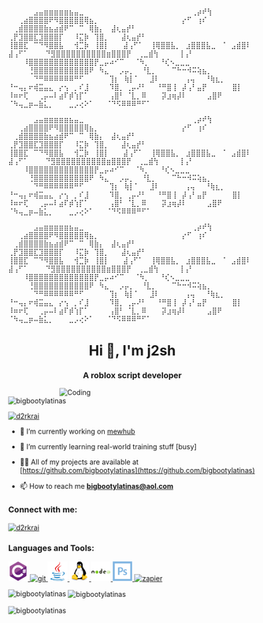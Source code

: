 ⠀⠀⠀⠀⠀⣠⣤⣶⣶⣶⣶⣶⣦⣤⣀⠀⠀⠀⠀⠀⠀⠀⠀⠀⠀⠀⠀⠀⠀⠀⠀⠀⠀⠀⠀⠀   ⢀⡴⠞⢳⠀⠀⠀⠀⠀
⠀⠀⢀⣴⣿⣿⣿⣿⠟⠻⣿⣿⣿⣿⣿⢿⣦⡀⠀⠀⠀⠀⠀⠀⠀⠀⠀⠀⠀⠀⠀⠀⠀   ⠀⡔⠋⠀⢰⠎⠀⠀⠀⠀⠀
⠀⢀⣾⣿⣿⣿⣿⣷⣦⣴⣾⠟⠉⠀⠉⠀⢿⣷⡄⠀                  ⣼⢆⣤⡞⠃⠀⠀⠀⠀⠀
⢀⡟⣹⣿⣿⣏⣹⣿⣿⣿⡏⠀⠀⠸⣍⡷⠀⢹⣿⡀⠀              ⠀⣼⢆⣤⡞⠃⠀⠀⠀⠀
⢸⣿⣿⣏⠀⠉⠙⠻⣿⣿⣧⠀⠀⢺⣉⡷⠀⢸⣿⡇    ⠀         ⠀⣼⢠⠋⠁⠀
⢸⢿⣿⣿⣧⡀⠀⣰⣿⣿⣿⣧⣀⠀⠈⠀⣠⣾⣿⠇              ⣼⢠⠋⠁⠀
⠀⠀⠙⣻⣿⣿⣿⣿⣿⣿⣿⣿⣿⣿⣶⣿⣿⣿⡟⠀   ⢀⣀⣾⢳⠀⠀⠀⠀⢸⢠⠃⠀⠀⠀⠀
⠀⠀⠀⠸⣿⣿⣿⣿⣿⣿⣿⣿⣿⣿⣿⣿⣿⡟⣀⡤⠴⠊⠉⠀⠀⠈⠳⡀⠀⠀⠘⢎⠢⣀⣀⣀⠀⠀
⠀⠀⠀⠀⢘⣿⣿⣿⣿⣿⣿⣿⣿⣿⣿⣿⠟⠀⠳⣄⠀⠀⡠⡤⡀⠀ ⠘⣇⡀⠀⠀⠀⠉⠓⠒⠺⠭⢵⣦⡀⠀⠀⠀⠀⠀
⠀⠀⠀⠀⠀⠙⠛⠿⠿⠿⠿⠿⠿⠛⠋⠀⠀⠀⠀⠀⢹⡆⠀⢷⡇⠁⠀⠀⣸⠇⠀⠀⠀⠀⠀⢠⢤⠀⠀⠘⢷⣆⡀⠀
                            ⠘⠒⢤⡄⠖⢾⣭⣤⣄⠀⡔⢢⠀⡀⠎⣸⠀⠀⠀⠀⠹⣿⡀
                            ⢀⡤⠜⠃⠀⠀⠘⠛⣿⢸⠀⡼⢠⠃⣤⡟⠀⠀⠀⠀⠀⣿⡇
                            ⠸⠶⠖⢏⠀⠀⢀⡤⠤⠇⣴⠏⡾⢱⡏⠁⠀⠀⠀⠀⢠⣿⠃
                                 ⠈⣇⡀⠿⠀⠀⠀⡽⣰⢶⡼⠇⠀⠀⠀⠀⣠⣿⠟⠀
                                  ⠈⠳⢤⣀⡶⠤⣷⣅⡀⠀⠀⠀⣀⡠⢔⠕⠁⠀⠀
                                      ⠈⠙⠫⠿⠿⠿⠛⠋⠁⠀⠀⠀⠀
                                      
⠀⠀⠀⠀⠀⣠⣤⣶⣶⣶⣶⣶⣦⣤⣀⠀⠀⠀⠀⠀⠀⠀⠀⠀⠀⠀⠀⠀⠀⠀⠀⠀⠀⠀⠀⠀   ⢀⡴⠞⢳⠀⠀⠀⠀⠀
⠀⠀⢀⣴⣿⣿⣿⣿⠟⠻⣿⣿⣿⣿⣿⢿⣦⡀⠀⠀⠀⠀⠀⠀⠀⠀⠀⠀⠀⠀⠀⠀⠀   ⠀⡔⠋⠀⢰⠎⠀⠀⠀⠀⠀
⠀⢀⣾⣿⣿⣿⣿⣷⣦⣴⣾⠟⠉⠀⠉⠀⢿⣷⡄⠀                  ⣼⢆⣤⡞⠃⠀⠀⠀⠀⠀
⢀⡟⣹⣿⣿⣏⣹⣿⣿⣿⡏⠀⠀⠸⣍⡷⠀⢹⣿⡀⠀              ⠀⣼⢆⣤⡞⠃⠀⠀⠀⠀
⢸⣿⣿⣏⠀⠉⠙⠻⣿⣿⣧⠀⠀⢺⣉⡷⠀⢸⣿⡇    ⠀         ⠀⣼⢠⠋⠁⠀
⢸⢿⣿⣿⣧⡀⠀⣰⣿⣿⣿⣧⣀⠀⠈⠀⣠⣾⣿⠇              ⣼⢠⠋⠁⠀
⠀⠀⠙⣻⣿⣿⣿⣿⣿⣿⣿⣿⣿⣿⣶⣿⣿⣿⡟⠀   ⢀⣀⣾⢳⠀⠀⠀⠀⢸⢠⠃⠀⠀⠀⠀
⠀⠀⠀⠸⣿⣿⣿⣿⣿⣿⣿⣿⣿⣿⣿⣿⣿⡟⣀⡤⠴⠊⠉⠀⠀⠈⠳⡀⠀⠀⠘⢎⠢⣀⣀⣀⠀⠀
⠀⠀⠀⠀⢘⣿⣿⣿⣿⣿⣿⣿⣿⣿⣿⣿⠟⠀⠳⣄⠀⠀⡠⡤⡀⠀ ⠘⣇⡀⠀⠀⠀⠉⠓⠒⠺⠭⢵⣦⡀⠀⠀⠀⠀⠀
⠀⠀⠀⠀⠀⠙⠛⠿⠿⠿⠿⠿⠿⠛⠋⠀⠀⠀⠀⠀⢹⡆⠀⢷⡇⠁⠀⠀⣸⠇⠀⠀⠀⠀⠀⢠⢤⠀⠀⠘⢷⣆⡀⠀
                            ⠘⠒⢤⡄⠖⢾⣭⣤⣄⠀⡔⢢⠀⡀⠎⣸⠀⠀⠀⠀⠹⣿⡀
                            ⢀⡤⠜⠃⠀⠀⠘⠛⣿⢸⠀⡼⢠⠃⣤⡟⠀⠀⠀⠀⠀⣿⡇
                            ⠸⠶⠖⢏⠀⠀⢀⡤⠤⠇⣴⠏⡾⢱⡏⠁⠀⠀⠀⠀⢠⣿⠃
                                 ⠈⣇⡀⠿⠀⠀⠀⡽⣰⢶⡼⠇⠀⠀⠀⠀⣠⣿⠟⠀
                                  ⠈⠳⢤⣀⡶⠤⣷⣅⡀⠀⠀⠀⣀⡠⢔⠕⠁⠀⠀
                                      ⠈⠙⠫⠿⠿⠿⠛⠋⠁⠀⠀⠀
                                      
⠀⠀⠀⠀⠀⣠⣤⣶⣶⣶⣶⣶⣦⣤⣀⠀⠀⠀⠀⠀⠀⠀⠀⠀⠀⠀⠀⠀⠀⠀⠀⠀⠀⠀⠀⠀   ⢀⡴⠞⢳⠀⠀⠀⠀⠀
⠀⠀⢀⣴⣿⣿⣿⣿⠟⠻⣿⣿⣿⣿⣿⢿⣦⡀⠀⠀⠀⠀⠀⠀⠀⠀⠀⠀⠀⠀⠀⠀⠀   ⠀⡔⠋⠀⢰⠎⠀⠀⠀⠀⠀
⠀⢀⣾⣿⣿⣿⣿⣷⣦⣴⣾⠟⠉⠀⠉⠀⢿⣷⡄⠀                  ⣼⢆⣤⡞⠃⠀⠀⠀⠀⠀
⢀⡟⣹⣿⣿⣏⣹⣿⣿⣿⡏⠀⠀⠸⣍⡷⠀⢹⣿⡀⠀              ⠀⣼⢆⣤⡞⠃⠀⠀⠀⠀
⢸⣿⣿⣏⠀⠉⠙⠻⣿⣿⣧⠀⠀⢺⣉⡷⠀⢸⣿⡇    ⠀         ⠀⣼⢠⠋⠁⠀
⢸⢿⣿⣿⣧⡀⠀⣰⣿⣿⣿⣧⣀⠀⠈⠀⣠⣾⣿⠇              ⣼⢠⠋⠁⠀
⠀⠀⠙⣻⣿⣿⣿⣿⣿⣿⣿⣿⣿⣿⣶⣿⣿⣿⡟⠀   ⢀⣀⣾⢳⠀⠀⠀⠀⢸⢠⠃⠀⠀⠀⠀
⠀⠀⠀⠸⣿⣿⣿⣿⣿⣿⣿⣿⣿⣿⣿⣿⣿⡟⣀⡤⠴⠊⠉⠀⠀⠈⠳⡀⠀⠀⠘⢎⠢⣀⣀⣀⠀⠀
⠀⠀⠀⠀⢘⣿⣿⣿⣿⣿⣿⣿⣿⣿⣿⣿⠟⠀⠳⣄⠀⠀⡠⡤⡀⠀ ⠘⣇⡀⠀⠀⠀⠉⠓⠒⠺⠭⢵⣦⡀⠀⠀⠀⠀⠀
⠀⠀⠀⠀⠀⠙⠛⠿⠿⠿⠿⠿⠿⠛⠋⠀⠀⠀⠀⠀⢹⡆⠀⢷⡇⠁⠀⠀⣸⠇⠀⠀⠀⠀⠀⢠⢤⠀⠀⠘⢷⣆⡀⠀
                            ⠘⠒⢤⡄⠖⢾⣭⣤⣄⠀⡔⢢⠀⡀⠎⣸⠀⠀⠀⠀⠹⣿⡀
                            ⢀⡤⠜⠃⠀⠀⠘⠛⣿⢸⠀⡼⢠⠃⣤⡟⠀⠀⠀⠀⠀⣿⡇
                            ⠸⠶⠖⢏⠀⠀⢀⡤⠤⠇⣴⠏⡾⢱⡏⠁⠀⠀⠀⠀⢠⣿⠃
                                 ⠈⣇⡀⠿⠀⠀⠀⡽⣰⢶⡼⠇⠀⠀⠀⠀⣠⣿⠟⠀
                                  ⠈⠳⢤⣀⡶⠤⣷⣅⡀⠀⠀⠀⣀⡠⢔⠕⠁⠀⠀
                                      ⠈⠙⠫⠿⠿⠿⠛⠋⠁⠀⠀⠀                                     
<h1 align="center">Hi 👋, I'm j2sh</h1>
<h3 align="center">A roblox script developer</h3>
<img align="right" alt="Coding" width="400" src="https://cdn.discordapp.com/attachments/503587967709741219/1017969477381537834/mew-pokemon.gif">


<p align="left"> <img src="https://komarev.com/ghpvc/?username=bigbootylatinas&label=Profile%20views&color=0e75b6&style=flat" alt="bigbootylatinas" /> </p>

<p align="left"> <a href="https://twitter.com/d2rkrai" target="blank"><img src="https://img.shields.io/twitter/follow/d2rkrai?logo=twitter&style=for-the-badge" alt="d2rkrai" /></a> </p>

- 🔭 I’m currently working on [mewhub]([https://discord.gg/r4BEmq2VX6](https://discord.gg/r4BEmq2VX6))

- 🌱 I’m currently learning real-world training stuff [busy]

- 👨‍💻 All of my projects are available at [https://github.com/bigbootylatinas](https://github.com/bigbootylatinas)

- 📫 How to reach me **bigbootylatinas@aol.com**

<h3 align="left">Connect with me:</h3>
<p align="left">
<a href="https://twitter.com/d2rkrai" target="blank"><img align="center" src="https://raw.githubusercontent.com/rahuldkjain/github-profile-readme-generator/master/src/images/icons/Social/twitter.svg" alt="d2rkrai" height="30" width="40" /></a>
</p>

<h3 align="left">Languages and Tools:</h3>
<p align="left"> <a href="https://www.w3schools.com/cs/" target="_blank" rel="noreferrer"> <img src="https://raw.githubusercontent.com/devicons/devicon/master/icons/csharp/csharp-original.svg" alt="csharp" width="40" height="40"/> </a> <a href="https://git-scm.com/" target="_blank" rel="noreferrer"> <img src="https://www.vectorlogo.zone/logos/git-scm/git-scm-icon.svg" alt="git" width="40" height="40"/> </a> <a href="https://www.java.com" target="_blank" rel="noreferrer"> <img src="https://raw.githubusercontent.com/devicons/devicon/master/icons/java/java-original.svg" alt="java" width="40" height="40"/> </a> <a href="https://www.linux.org/" target="_blank" rel="noreferrer"> <img src="https://raw.githubusercontent.com/devicons/devicon/master/icons/linux/linux-original.svg" alt="linux" width="40" height="40"/> </a> <a href="https://nodejs.org" target="_blank" rel="noreferrer"> <img src="https://raw.githubusercontent.com/devicons/devicon/master/icons/nodejs/nodejs-original-wordmark.svg" alt="nodejs" width="40" height="40"/> </a> <a href="https://www.photoshop.com/en" target="_blank" rel="noreferrer"> <img src="https://raw.githubusercontent.com/devicons/devicon/master/icons/photoshop/photoshop-line.svg" alt="photoshop" width="40" height="40"/> </a> <a href="https://zapier.com" target="_blank" rel="noreferrer"> <img src="https://www.vectorlogo.zone/logos/zapier/zapier-icon.svg" alt="zapier" width="40" height="40"/> </a> </p>

<p><img align="left" src="https://github-readme-stats.vercel.app/api/top-langs?username=bigbootylatinas&show_icons=true&locale=en&layout=compact&theme=tokyonight" alt="bigbootylatinas" /></p>

<p>&nbsp;<img align="center" src="https://github-readme-stats.vercel.app/api?username=bigbootylatinas&show_icons=true&locale=en&theme=tokyonight" alt="bigbootylatinas" /></p>

<p><img align="center" src="https://github-readme-streak-stats.herokuapp.com/?user=rishavchanda&&theme=tokyonight" alt="bigbootylatinas" /></p>
